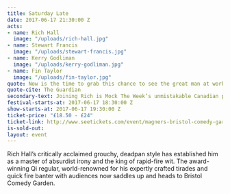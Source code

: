 ```yaml
---
title: Saturday Late
date: 2017-06-17 21:30:00 Z
acts:
- name: Rich Hall
  image: "/uploads/rich-hall.jpg"
- name: Stewart Francis
  image: "/uploads/stewart-francis.jpg"
- name: Kerry Godliman
  image: "/uploads/kerry-godliman.jpg"
- name: Fin Taylor
  image: "/uploads/fin-taylor.jpg"
quote: Now is the time to grab this chance to see the great man at work
quote-cite: The Guardian
secondary-text: Joining Rich is Mock The Week’s unmistakable Canadian pun-maestro Stewart Francis, bringing his razor sharp one-liners to the Big Top with Live At The Apollo star Kerry Godliman and the much acclaimed Fin Taylor as host.
festival-starts-at: 2017-06-17 18:30:00 Z
show-starts-at: 2017-06-17 19:30:00 Z
ticket-price: "£18.50 - £24"
ticket-link: http://www.seetickets.com/event/magners-bristol-comedy-garden-reginald-d-hunter/big-top-bristol-comedy-garden/973926/
is-sold-out: 
layout: event
---
```


Rich Hall’s critically acclaimed grouchy, deadpan style has established him as a master of absurdist irony and the king of rapid-fire wit. The award-winning Qi regular, world-renowned for his expertly crafted tirades and quick fire banter with audiences now saddles up and heads to Bristol Comedy Garden.